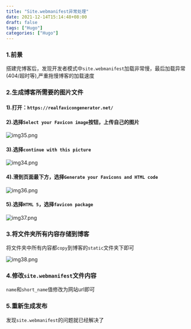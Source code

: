 ```yaml
---
title: "Site.webmanifest异常处理"
date: 2021-12-14T15:14:48+08:00
draft: false
tags: ["Hugo"]
categories: ["Hugo"]
---
```


### 1.前景
搭建完博客后，发现开发者模式中`site.webmanifest`加载非常慢，最后加载异常(404/超时等),严重拖慢博客的加载速度


### 2.生成博客所需要的图片文件

#### 1).打开：`https://realfavicongenerator.net/`

#### 2).选择`Select your Favicon image`按钮，上传自己的图片

![img35.png](/img/img35.png)

#### 3).选择`continue with this picture`

![img34.png](/img/img34.png)

#### 4).滑到页面最下方，选择`Generate your Favicons and HTML code`

![img36.png](/img/img36.png)

#### 5).选择`HTML 5`，选择`favicon package`

![img37.png](/img/img37.png)

### 3.将文件夹所有内容存储到博客

将文件夹中所有内容都`copy`到博客的`static`文件夹下即可

![img38.png](/img/img38.png)

### 4.修改`site.webmanifest`文件内容

`name`和`short_name`值修改为网站url即可

### 5.重新生成发布
发现`site.webmanifest`的问题就已经解决了
    




